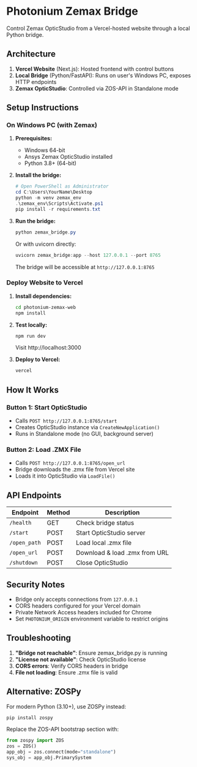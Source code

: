 # Photonium Zemax Bridge

Control Zemax OpticStudio from a Vercel-hosted website through a local Python bridge.

## Architecture

1. **Vercel Website** (Next.js): Hosted frontend with control buttons
2. **Local Bridge** (Python/FastAPI): Runs on user's Windows PC, exposes HTTP endpoints
3. **Zemax OpticStudio**: Controlled via ZOS-API in Standalone mode

## Setup Instructions

### On Windows PC (with Zemax)

1. **Prerequisites:**
   - Windows 64-bit
   - Ansys Zemax OpticStudio installed
   - Python 3.8+ (64-bit) 

2. **Install the bridge:**
   ```powershell
   # Open PowerShell as Administrator
   cd C:\Users\YourName\Desktop
   python -m venv zemax_env
   .\zemax_env\Scripts\Activate.ps1
   pip install -r requirements.txt
   ```

3. **Run the bridge:**
   ```powershell
   python zemax_bridge.py
   ```
   
   Or with uvicorn directly:
   ```powershell
   uvicorn zemax_bridge:app --host 127.0.0.1 --port 8765
   ```

   The bridge will be accessible at `http://127.0.0.1:8765`

### Deploy Website to Vercel

1. **Install dependencies:**
   ```bash
   cd photonium-zemax-web
   npm install
   ```

2. **Test locally:**
   ```bash
   npm run dev
   ```
   Visit http://localhost:3000

3. **Deploy to Vercel:**
   ```bash
   vercel
   ```

## How It Works

### Button 1: Start OpticStudio
- Calls `POST http://127.0.0.1:8765/start`
- Creates OpticStudio instance via `CreateNewApplication()` 
- Runs in Standalone mode (no GUI, background server)

### Button 2: Load .ZMX File
- Calls `POST http://127.0.0.1:8765/open_url`
- Bridge downloads the .zmx file from Vercel site
- Loads it into OpticStudio via `LoadFile()`

## API Endpoints

| Endpoint | Method | Description |
|----------|---------|-----------|
| `/health` | GET | Check bridge status |
| `/start` | POST | Start OpticStudio server |
| `/open_path` | POST | Load local .zmx file |
| `/open_url` | POST | Download & load .zmx from URL |
| `/shutdown` | POST | Close OpticStudio |

## Security Notes

- Bridge only accepts connections from `127.0.0.1`
- CORS headers configured for your Vercel domain
- Private Network Access headers included for Chrome
- Set `PHOTONIUM_ORIGIN` environment variable to restrict origins

## Troubleshooting

1. **"Bridge not reachable"**: Ensure zemax_bridge.py is running
2. **"License not available"**: Check OpticStudio license
3. **CORS errors**: Verify CORS headers in bridge
4. **File not loading**: Ensure .zmx file is valid

## Alternative: ZOSPy

For modern Python (3.10+), use ZOSPy instead:

```python
pip install zospy
```

Replace the ZOS-API bootstrap section with:
```python
from zospy import ZOS
zos = ZOS()
app_obj = zos.connect(mode="standalone")
sys_obj = app_obj.PrimarySystem
```